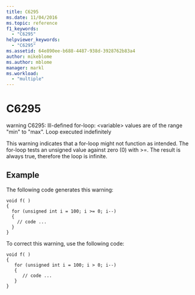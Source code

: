```yaml
---
title: C6295
ms.date: 11/04/2016
ms.topic: reference
f1_keywords:
  - "C6295"
helpviewer_keywords:
  - "C6295"
ms.assetid: 64e890ee-b688-4487-938d-3928762b83a4
author: mikeblome
ms.author: mblome
manager: markl
ms.workload:
  - "multiple"
---
```

# C6295
warning C6295: Ill-defined for-loop: \<variable> values are of the range "min" to "max". Loop executed indefinitely

 This warning indicates that a for-loop might not function as intended. The for-loop tests an unsigned value against zero (0) with >=. The result is always true, therefore the loop is infinite.

## Example
 The following code generates this warning:

```
void f( )
{
  for (unsigned int i = 100; i >= 0; i--)
  {
    // code ...
  }
}
```

 To correct this warning, use the following code:

```
void f( )
{
   for (unsigned int i = 100; i > 0; i--)
   {
      // code ...
   }
}
```
